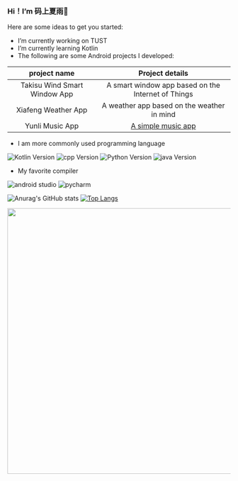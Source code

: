 ### Hi！I’m 码上夏雨👋

Here are some ideas to get you started:

- I’m currently working on TUST
- I’m currently learning Kotlin
- The following are some Android projects I developed:

|  project name   | Project details  |
|  :----:  | :----:  |
| Takisu Wind Smart Window App  | A smart window app based on the Internet of Things |
| Xiafeng Weather App  | A weather app based on the weather in mind |
| Yunli Music App | [A simple music app](https://github.com/Mashiro2019/GMusic) |

- I am more commonly used programming language

![Kotlin Version](https://img.shields.io/badge/kotlin-v1.4.31-%2300b894)
![cpp Version](https://img.shields.io/badge/cpp-C%2B%2B23-%230984e3)
![Python Version](https://img.shields.io/badge/python-v3.8.3-%23e84393)
![java Version](https://img.shields.io/badge/java-8-%231e3799)
- My favorite compiler

![android studio](https://img.shields.io/badge/Android%20Studio-4.1.3-%230097e6)
![pycharm](https://img.shields.io/badge/pycharm-2020.3-brightgreen)

![Anurag's GitHub stats](https://github-readme-stats.vercel.app/api?username=SakurajimaMaii&show_icons=true&theme=cobalt)
[![Top Langs](https://github-readme-stats.vercel.app/api/top-langs/?username=SakurajimaMaii&layout=compact)](https://github.com/anuraghazra/github-readme-stats)

<img src="https://wakatime.com/share/@2437d9e8-49d1-40cd-be26-12f990dc3b92/099505b3-a7c3-47ee-ae5a-66b32723b8bb.png" width="600px" />
